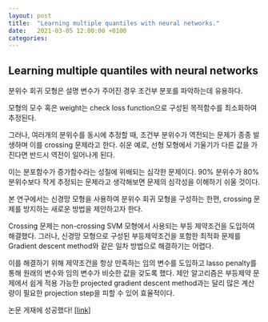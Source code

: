 ```yaml
---
layout: post
title:  "Learning multiple quantiles with neural networks."
date:   2021-03-05 12:00:00 +0100
categories:
---
```


## Learning multiple quantiles with neural networks

분위수 회귀 모형은 설명 변수가 주어진 경우 조건부 분포를 파악하는데 유용하다.

모형의 모수 혹은 weight는 check loss function으로 구성된 목적함수를 최소화하여 추정된다.

그러나, 여러개의 분위수를 동시에 추정할 때, 조건부 분위수가 역전되는 문제가 종종 발생하며 이를 crossing 문제라고 한다. 쉬운 예로, 선형 모형에서 기울기가 다른 값을 가진다면 반드시 역전이 일어나게 된다. 

이는 분포함수가 증가함수라는 성질에 위배되는 심각한 문제이다. 90% 분위수가 80% 분위수보다 작게 추정되는 문제라고 생각해보면 문제의 심각성을 이해하기 쉬울 것이다.

본 연구에서는 신경망 모형을 사용하여 분위수 회귀 모형을 구성하는 한편, crossing 문제를 방지하는 새로운 방법을 제안하고자 한다.
 
Crossing 문제는 non-crossing SVM 모형에서 사용되는 부등 제약조건을 도입하여 해결했다. 그러나, 신경망 모형으로 구성된 부등제약조건을 포함한 최적화 문제를 Gradient descent method와 같은 일차 방법으로 해결하기는 어렵다. 

이를 해결하기 위해 제약조건을 항상 만족하는 임의 변수를 도입하고 lasso penalty를 통해 원래의 변수와 임의 변수가 비슷한 값을 갖도록 했다. 제안 알고리즘은 부등제약 문제에서 쉽게 적용 가능한 projected gradient descent method과는 달리 많은 계산량이 필요한 projection step을 피할 수 있어 효율적이다.

논문 게재에 성공했다! <a href='https://www.tandfonline.com/doi/full/10.1080/10618600.2021.1909601'>[link]</a>

